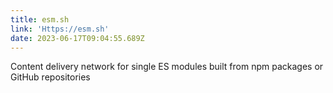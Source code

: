 ```yaml
---
title: esm.sh
link: 'Https://esm.sh'
date: 2023-06-17T09:04:55.689Z
---
```


Content delivery network for single ES modules built from npm packages or GitHub repositories
